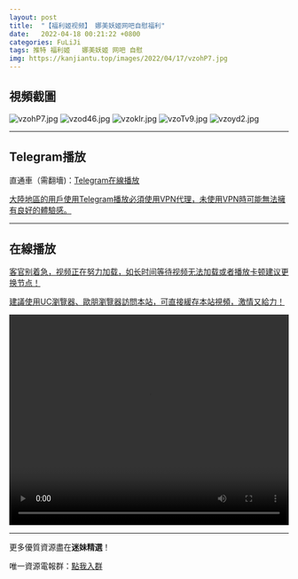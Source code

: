 ```yaml
---
layout: post
title:  "【福利姬视频】 娜美妖姬网吧自慰福利"
date:   2022-04-18 00:21:22 +0800
categories: FuLiJi
tags: 推特 福利姬   娜美妖姬 网吧 自慰
img: https://kanjiantu.top/images/2022/04/17/vzohP7.jpg
---
```



## 視頻截圖

![vzohP7.jpg](https://kanjiantu.top/images/2022/04/17/vzohP7.jpg)
![vzod46.jpg](https://kanjiantu.top/images/2022/04/17/vzod46.jpg)
![vzokIr.jpg](https://kanjiantu.top/images/2022/04/17/vzokIr.jpg)
![vzoTv9.jpg](https://kanjiantu.top/images/2022/04/17/vzoTv9.jpg)
![vzoyd2.jpg](https://kanjiantu.top/images/2022/04/17/vzoyd2.jpg)

* * *
## Telegram播放

直通車（需翻墻)：[Telegram在線播放](https://t.me/mimeijingxuan/749)


<u>大陸地區的用戶使用Telegram播放必須使用VPN代理，未使用VPN時可能無法擁有良好的體驗感。</u> 
* * *
## 在線播放
<u>客官别着急，视频正在努力加载，如长时间等待视频无法加载或者播放卡顿建议更换节点！</u>

<u>建議使用UC瀏覽器、歐朋瀏覽器訪問本站，可直接緩存本站視頻，激情又給力！</u>
<center><video src="https://cdn.publer.io/uploads/videos/6251803adb279740e76d8995/28dab68b895085c573ef38995e77028e.mp4" width="100%" height="380px" controls="controls"></video></center>

* * *
更多優質資源盡在**迷妹精選**！

唯一資源電報群：[點我入群](https://t.me/mimeijingxuan)


